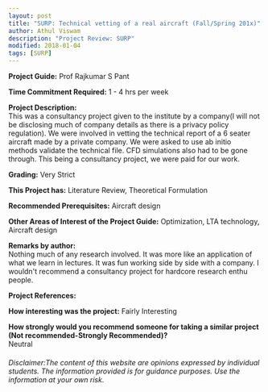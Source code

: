 ```yaml
---
layout: post
title: "SURP: Technical vetting of a real aircraft (Fall/Spring 201x)"
author: Athul Viswam
description: "Project Review: SURP"
modified: 2018-01-04
tags: [SURP]
---
```


**Project Guide:** Prof Rajkumar S Pant

**Time Commitment Required:** 1 - 4 hrs per week

**Project Description:**  
This was a consultancy project given to the institute by a company(I will not be disclosing much of company details as there is a privacy policy regulation). We were involved in vetting the technical report of a 6 seater aircraft made by a private company. We were asked to use ab initio methods validate the technical file. CFD simulations also had to be gone through. This being a consultancy project, we were paid for our work.

**Grading:** Very Strict

**This Project has:** Literature Review, Theoretical Formulation

**Recommended Prerequisites:** Aircraft design

**Other Areas of Interest of the Project Guide:** Optimization, LTA technology, Aircraft design

**Remarks by author:**  
Nothing much of any research involved. It was more like an application of what we learn in lectures. It was fun working side by side with a company. I wouldn't recommend a consultancy project for hardcore research enthu people.

**Project References:**  


**How interesting was the project:** Fairly Interesting

**How strongly would you recommend someone for taking a similar project (Not recommended-Strongly Recommended)?**  
Neutral

###### Disclaimer:The content of this website are opinions expressed by individual students. The information provided is for guidance purposes. Use the information at your own risk. 